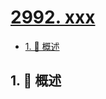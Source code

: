 # [2992. xxx](https://github.com/Tdahuyou/TNotes.leetcode/tree/main/notes/2992.%20xxx)

<!-- region:toc -->

- [1. 📝 概述](#1--概述)

<!-- endregion:toc -->

## 1. 📝 概述
